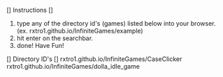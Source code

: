[] Instructions []

1. type any of the directory id's (games) listed below into your browser. (ex. rxtro1.github.io/InfiniteGames/example)
2. hit enter on the searchbar.
3. done!
Have Fun!


[] Directory ID's []
rxtro1.github.io/InfiniteGames/CaseClicker
rxtro1.github.io/InfiniteGames/dolla_idle_game
